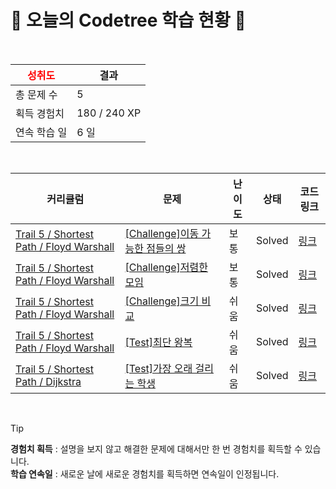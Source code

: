 # 🌲 오늘의 Codetree 학습 현황 🌲

<br />

| <span style="color:red;display:block;text-align:center;"> **성취도**</span> | 결과 |
|---|---|
| 총 문제 수 | 5 |
| 획득 경험치 | 180 / 240 XP |
| 연속 학습 일 | 6 일 |

<br />

|커리큘럼|문제|난이도|상태|코드 링크|
|---|---|---|---|---|
|[Trail 5 / Shortest Path / Floyd Warshall](https://www.codetree.ai/trail-info/intermediate-mid/)|[[Challenge]이동 가능한 점들의 쌍](https://www.codetree.ai/trails/complete/curated-cards/challenge-pair-of-points-that-can-be-moved/)|보통|Solved|[링크](https://github.com/qmean/Algorithm_study/blob/main/250913/%EC%9D%B4%EB%8F%99%20%EA%B0%80%EB%8A%A5%ED%95%9C%20%EC%A0%90%EB%93%A4%EC%9D%98%20%EC%8C%8D/pair-of-points-that-can-be-moved.java)|
|[Trail 5 / Shortest Path / Floyd Warshall](https://www.codetree.ai/trail-info/intermediate-mid/)|[[Challenge]저렴한 모임](https://www.codetree.ai/trails/complete/curated-cards/challenge-cheapest-meeting/)|보통|Solved|[링크](https://github.com/qmean/Algorithm_study/blob/main/250913/%EC%A0%80%EB%A0%B4%ED%95%9C%20%EB%AA%A8%EC%9E%84/cheapest-meeting.java)|
|[Trail 5 / Shortest Path / Floyd Warshall](https://www.codetree.ai/trail-info/intermediate-mid/)|[[Challenge]크기 비교](https://www.codetree.ai/trails/complete/curated-cards/challenge-size-comparison/)|쉬움|Solved|[링크](https://github.com/qmean/Algorithm_study/blob/main/250913/%ED%81%AC%EA%B8%B0%20%EB%B9%84%EA%B5%90/size-comparison.java)|
|[Trail 5 / Shortest Path / Floyd Warshall](https://www.codetree.ai/trail-info/intermediate-mid/)|[[Test]최단 왕복](https://www.codetree.ai/trails/complete/curated-cards/test-shortest-round-trip/)|쉬움|Solved|[링크](https://github.com/qmean/Algorithm_study/blob/main/250913/%EC%B5%9C%EB%8B%A8%20%EC%99%95%EB%B3%B5/shortest-round-trip.java)|
|[Trail 5 / Shortest Path / Dijkstra](https://www.codetree.ai/trail-info/intermediate-mid/)|[[Test]가장 오래 걸리는 학생](https://www.codetree.ai/trails/complete/curated-cards/test-longest-student/)|쉬움|Solved|[링크](https://github.com/qmean/Algorithm_study/blob/main/250913/%EA%B0%80%EC%9E%A5%20%EC%98%A4%EB%9E%98%20%EA%B1%B8%EB%A6%AC%EB%8A%94%20%ED%95%99%EC%83%9D/longest-student.java)|


<br />

> [!TIP]
> **경험치 획득** : 설명을 보지 않고 해결한 문제에 대해서만 한 번 경험치를 획득할 수 있습니다.  
> **학습 연속일** : 새로운 날에 새로운 경험치를 획득하면 연속일이 인정됩니다.


